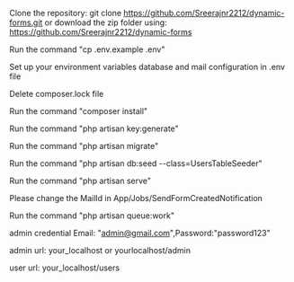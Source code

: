 Clone the repository: git clone https://github.com/Sreerajnr2212/dynamic-forms.git
or download the zip folder using: https://github.com/Sreerajnr2212/dynamic-forms

Run the command "cp .env.example .env"

Set up your environment variables database and mail configuration in .env file

Delete composer.lock file

Run the command "composer install"

Run the command "php artisan key:generate"

Run the command "php artisan migrate"

Run the command "php artisan db:seed --class=UsersTableSeeder"

Run the command "php artisan serve"

Please change the MailId in App/Jobs/SendFormCreatedNotification

Run the command "php artisan queue:work"

admin credential Email: "admin@gmail.com",Password:"password123"

admin url: your_localhost or yourlocalhost/admin

user url: your_localhost/users